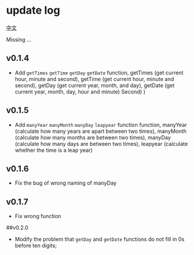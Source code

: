 # update log

[中文](./README_zh-cn.md)

Missing
...

## v0.1.4
  - Add `getTimes` `getTime` `getDay` `getDate` function, getTimes (get current hour, minute and second), getTime (get current hour, minute and second), getDay (get current year, month, and day), getDate (get current year, month, day, hour and minute) Second) )

## v0.1.5
  - Add `manyYear` `manyMonth` `manyDay` `leapyear` function function, manyYear (calculate how many years are apart between two times), manyMonth (calculate how many months are between two times), manyDay (calculate how many days are between two times), leapyear (calculate whether the time is a leap year)

## v0.1.6
  - Fix the bug of wrong naming of manyDay

## v0.1.7
  - Fix wrong function

##v0.2.0
  - Modify the problem that `getDay` and `getDate` functions do not fill in 0s before ten digits;